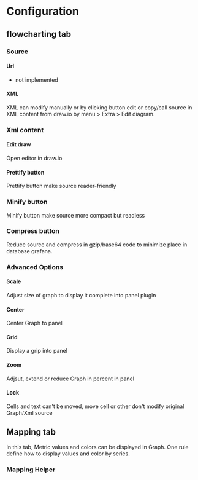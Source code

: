 # Configuration
## flowcharting tab
### Source
#### Url
- not implemented
#### XML
XML can modify manually or by clicking button edit or copy/call source in XML content from draw.io by menu > Extra > Edit diagram.

### Xml content
#### Edit draw
Open editor in draw.io

#### Prettify button
Prettify button make source reader-friendly

### Minify button
Minify button make source more compact but readless

### Compress button
Reduce source and compress in gzip/base64 code to minimize place in database grafana.

### Advanced Options
#### Scale
Adjust size of graph to display it complete into panel plugin

#### Center
Center Graph to panel
#### Grid
Display a grip into panel
#### Zoom
Adjsut, extend or reduce Graph in percent in panel
#### Lock
Cells and text can't be moved, move cell or other don't modify original Graph/Xml source

## Mapping tab
In this tab, Metric values and colors can be displayed in Graph. 
One rule define how to display values and color by series.

### Mapping Helper 
